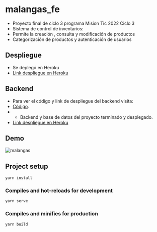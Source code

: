 # malangas_fe

- Proyecto final de ciclo 3 programa Mision Tic 2022 Ciclo 3
- Sistema de control de inventarios:
- Permite la creación , consulta y modificación de productos
- Categorización de productos y autenticación de usuarios

## Despliegue
- Se deplegó en Heroku
- [Link despliegue en Heroku](https://malangas.herokuapp.com/#/)

## Backend 
- Para ver el código y link de despliegue del backend visita:
- [Código](https://github.com/karvaroz/malangas).
- - Backend y base de datos del proyecto terminado y desplegado.
- [Link despliegue en Heroku](https://malangas-be.herokuapp.com/)

## Demo

![malangas](https://user-images.githubusercontent.com/72476418/145275722-e11aae2f-075e-4ec8-af43-bec95b2505b9.gif)


## Project setup
```
yarn install
```

### Compiles and hot-reloads for development
```
yarn serve
```

### Compiles and minifies for production
```
yarn build
```
